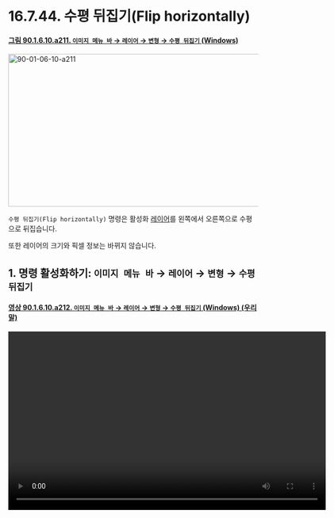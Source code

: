 # 16.7.44. 수평 뒤집기(Flip horizontally)

<a id="90-01-06-10-a211"></a>

#### [그림 90.1.6.10.a211. `이미지 메뉴 바` → `레이어` → `변형` → `수평 뒤집기` (Windows)](./90-01-06-10-transform.md#90-01-06-10-a211)
<img width="642" height="308" alt="90-01-06-10-a211" src="https://github.com/user-attachments/assets/5dbda78a-d433-4502-87a3-15a82a021f0d" />

`수평 뒤집기(Flip horizontally)` 명령은 활성화 [레이어](./19-glossaryx-layer.md)를 왼쪽에서 오른쪽으로 수평으로 뒤집습니다. 

또한 레이어의 크기와 픽셀 정보는 바뀌지 않습니다.

<a id="16-07-44-s1"></a>

## 1. 명령 활성화하기: `이미지 메뉴 바` → `레이어` → `변형` → `수평 뒤집기`

<a id="90-01-06-10-a212"></a>

#### [영상 90.1.6.10.a212. `이미지 메뉴 바` → `레이어` → `변형` → `수평 뒤집기` (Windows) (우리말)](./90-01-06-10-transform.md#90-01-06-10-a212)
<video controls="controls" width="640" height="360" src="https://github.com/user-attachments/assets/7e7648be-a552-4ec6-ac60-084f541a0483"></video>